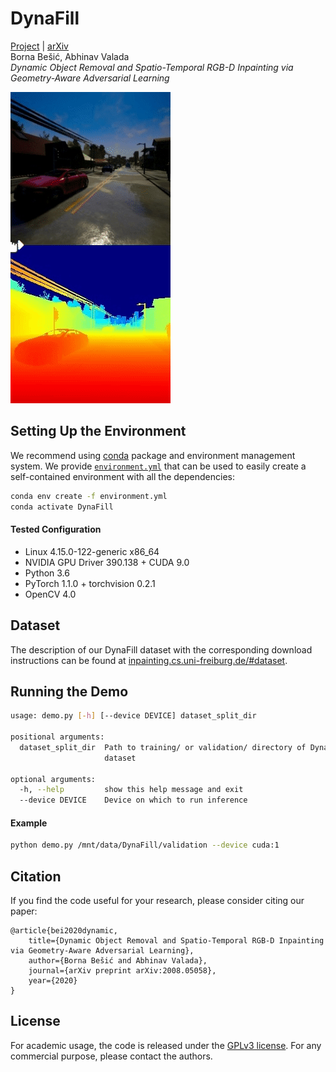 # DynaFill
[Project](http://inpainting.cs.uni-freiburg.de/) | [arXiv](https://arxiv.org/abs/2008.05058)  
Borna Bešić, Abhinav Valada  
_Dynamic Object Removal and Spatio-Temporal RGB-D Inpainting via Geometry-Aware Adversarial Learning_

![](img/slider.gif)

## Setting Up the Environment
We recommend using [conda](https://docs.conda.io/en/latest/) package and environment management system. We provide [`environment.yml`](environment.yml) that can be used to easily create a self-contained environment with all the dependencies:
```sh
conda env create -f environment.yml
conda activate DynaFill
```
#### Tested Configuration
- Linux 4.15.0-122-generic x86_64
- NVIDIA GPU Driver 390.138 + CUDA 9.0
- Python 3.6
- PyTorch 1.1.0 + torchvision 0.2.1
- OpenCV 4.0

## Dataset
The description of our DynaFill dataset with the corresponding download instructions can be found at [inpainting.cs.uni-freiburg.de/#dataset](http://inpainting.cs.uni-freiburg.de/#dataset).

## Running the Demo

```sh
usage: demo.py [-h] [--device DEVICE] dataset_split_dir

positional arguments:
  dataset_split_dir  Path to training/ or validation/ directory of DynaFill
                     dataset

optional arguments:
  -h, --help         show this help message and exit
  --device DEVICE    Device on which to run inference
```

#### Example
```sh
python demo.py /mnt/data/DynaFill/validation --device cuda:1
```

## Citation
If you find the code useful for your research, please consider citing our paper:
```
@article{bei2020dynamic,
    title={Dynamic Object Removal and Spatio-Temporal RGB-D Inpainting via Geometry-Aware Adversarial Learning},
    author={Borna Bešić and Abhinav Valada},
    journal={arXiv preprint arXiv:2008.05058},
    year={2020}
}
```

## License
For academic usage, the code is released under the [GPLv3 license](LICENSE). For any commercial purpose, please contact the authors.
